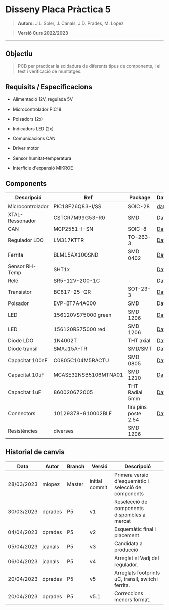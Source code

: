 # Disseny Placa Pr&#224;ctica 5

>**Autors:** J.L. Soler, J. Canals, J.D. Prades, M. L&#243;pez

>**Versi&#243; Curs 2022/2023**

----------

## Objectiu

>PCB per practicar la soldadura de diferents tipus de components, i el test i verificaci&#243; de muntatges.


## Requisits / Especificacions

* Alimentaci&#243; 12V, regulada 5V

* Microcontrolador PIC18

* Polsadors (2x)

* Indicadors LED (2x)

* Comunicacions CAN

* Driver motor

* Sensor humitat-temperatura

* Interfície d'expansió MIKROE


## Components

| Descripci&#243; | Ref | Package |Datasheet | Prove&#239;dor | Preu | Unitats |
| --- | --- | --- | --- | ---| --- | --- |
| Microcontrolador | PIC18F26Q83-I/SS | SOIC-28 |[datasheet](https://www.mouser.es/datasheet/2/268/PIC18F27_47_57Q83_Preliminary_Data_Sheet_40002265B-2887591.pdf) | [Mouser](https://www.mouser.es/c/?q=PIC18F27Q83-I%2FSO)| 2,17&euro;| 1x |
| XTAL-Ressonador | CSTCR7M99G53-R0 | SMD |[Datasheet](https://www.mouser.es/datasheet/2/281/p16e-522700.pdf) | [Mouser](https://www.mouser.es/ProductDetail/Murata-Electronics/CSTCR7M99G53-R0?qs=Zd9RUO93%2Fo7cnwzsujIkpA%3D%3D)  | 0,27&euro; | 1x |
| CAN | MCP2551-I-SN | SOIC-8 |[Datasheet](http://ww1.microchip.com/downloads/en/devicedoc/21667d.pdf) | [Mouser](https://www.mouser.es/ProductDetail/Microchip-Technology/MCP2551T-E-SN?qs=gZwDaUDMhIcQtLtB%252B7bOWQ%3D%3D) | 1,57&euro; | 1x |
| Regulador LDO | LM317KTTR | TO-263-3| [Datasheet](https://www.ti.com/general/docs/suppproductinfo.tsp?distId=26&gotoUrl=https://www.ti.com/lit/gpn/lm317) | [Mouser](https://www.mouser.es/ProductDetail/Texas-Instruments/LM317KTTR?qs=iSMark9AYDU6ASyyp8LD6g%3D%3D) | 0,74&euro; | 1x |
| Ferrita | BLM15AX100SND | SMD 0402 | [Datasheet](https://eu.mouser.com/datasheet/2/281/ENFA0018-1915754.pdf) | [Mouser](https://eu.mouser.com/ProductDetail/Murata-Electronics/BLM15AX601SN1D?qs=MY6wChARw2zrjX4xpWbUQA%3D%3D) |  0,94&euro; | 1x |
| Sensor RH-Temp | SHT1x | | [Datasheet](https://www.sparkfun.com/datasheets/Sensors/SHT1x_datasheet.pdf) | []() | | 1x |
| Rel&#233; | SR5-12V-200-1C  |- |[Datasheet](https://www.mouser.es/datasheet/2/670/sr5-2950657.pdf) | [Mouser](https://www.mouser.es/ProductDetail/CUI-Devices/SR5-12V-200-1C?qs=4ASt3YYao0WMNY1cu6cO0A%3D%3D)  | 1,17&euro; | 1x |
| Transistor | BC817-25-QR | SOT-23-3 | [Datasheet](https://www.mouser.es/datasheet/2/916/BC817_Q_SER-2498268.pdf) | [Mouser](https://www.mouser.es/ProductDetail/Nexperia/BC817-25-QR?qs=e8oIoAS2J1TYx6o1G4RDyg%3D%3D) | 0,16&euro; | 1x |
| Polsador | EVP-BT7A4A000 | SMD | [Datasheet](https://www.mouser.es/datasheet/2/315/sw_lt_eng_6s_th-2889044.pdf) | [Mouser](https://www.mouser.es/ProductDetail/Panasonic/EVP-BT7A4A000?qs=CiayqK2gdcK%2FK8JCTM%2FBCw%3D%3D) | 0,291&euro; | 3x |
| LED | 156120VS75000 green | SMD 1206 | [Datasheet](https://www.mouser.es/datasheet/2/445/156120VS75000-3085422.pdf) | [Mouser](https://www.mouser.es/ProductDetail/Wurth-Elektronik/156120VS75000?qs=2kOmHSv6VfQAUFg5BeuEfQ%3D%3D) | 0,188&euro; | 1x |
| LED | 156120RS75000 red |SMD 1206  |[Datasheet](https://www.mouser.es/datasheet/2/445/156120RS75000-3085670.pdf) | [Mouser](https://www.mouser.es/ProductDetail/Wurth-Elektronik/156120RS75000?qs=2kOmHSv6VfTlw4DhG%252BTIQw%3D%3D) | 0,188&euro; | 1x |
| Diode LDO | 1N4002T | THT axial |[Datasheet](https://www.diodes.com/assets/Datasheets/ds28002.pdf) | [Mouser](https://www.mouser.es/ProductDetail/Diodes-Incorporated/1N4002-T?qs=rGAXPo9uwV21tVJRR%252BhxrQ%3D%3D) | 0,169&euro; | 3x |
| Diode transil | SMAJ15A-TR | SMD/SMT|[Datasheet](https://www.mouser.es/datasheet/2/389/smaj10ca-2956135.pdf) | [Mouser](https://www.mouser.es/ProductDetail/STMicroelectronics/SMAJ15A-TR?qs=fMNaVbI0QcP5ezTdgkCxZA%3D%3D) | 0,404&euro; | 1x |
| Capacitat 100nF | C0805C104M5RACTU | SMD 0805 |[Datasheet](https://www.mouser.es/datasheet/2/212/KEM_C1002_X7R_SMD-1102033.pdf) | [Mouser](https://www.mouser.es/ProductDetail/KEMET/C0805C104M5RACTU?qs=VOOUd%252Bza08qHu13WgNByHQ%3D%3D) | 0,022&euro; | 6x |
| Capacitat 10uF | MCASE32NSB5106MTNA01 | SMD 1210 |[Datasheet](https://www.mouser.es/datasheet/2/396/Taiyo_Yuden_1102023_MC_mlcc_all_e-3081584.pdf) | [Mouser](https://www.mouser.es/ProductDetail/TAIYO-YUDEN/MCASE32NSB5106MTNA01?qs=sGAEpiMZZMuMW9TJLBQkXugdD5SwFUVx3SlCD21BkBE%3D) | 0,30&euro; | 1x |
| Capacitat 1uF | 860020672005 | THT Radial 5mm |[Datasheet](https://www.mouser.es/datasheet/2/445/860020672005-3099424.pdf) | [Mouser](https://www.mouser.es/ProductDetail/TAIYO-YUDEN/MCASE32NSB5106MTNA01?qs=sGAEpiMZZMuMW9TJLBQkXugdD5SwFUVx3SlCD21BkBE%3D) | 0,084&euro; | 1x |
| Connectors | 10129378-910002BLF| tira pins poste 2.54 |[Datasheet](https://cdn.amphenol-cs.com/media/wysiwyg/files/documentation/datasheet/boardwiretoboard/bwb_econostik_254headers.pdf) | [Mouser](https://www.mouser.es/ProductDetail/Amphenol-FCI/10129378-910002BLF?qs=0lQeLiL1qyYh8zFHsKDebQ%3D%3D) |0,18&euro; | x19 |
| Resist&#232;ncies | diverses | SMD 1206 | |  | | 11x |


## Historial de canvis

| Data | Autor     | Branch | Versi&#243; | Descripci&#243; |
| --- | --- | --- | --- | --- |
|  28/03/2023 | mlopez | Master | initial commit | Primera versi&#243; d'esquem&#224;tic i selecci&#243; de components |
|  30/03/2023 | dprades | P5 | v1 | Reselecci&#243; de components disponibles a mercat |
|  04/04/2023 | dprades | P5 | v2 | Esquem&#224;tic final i placement |
|  05/04/2023 | jcanals | P5 | v3 | Candidata a producci&#243; |
|  06/04/2023 | jcanals | P5 | v4 | Arreglat el Vadj del regulador.  |
|  20/04/2023 | dprades | P5 | v5 | Arreglats footprints uC, transil, switch i ferrita. |
|  20/04/2023 | dprades | P5 | v5.1 | Correccions menors format. |